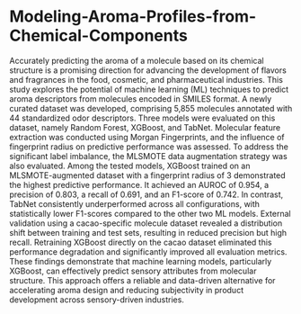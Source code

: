 # Modeling-Aroma-Profiles-from-Chemical-Components

Accurately predicting the aroma of a molecule based on its chemical structure is a promising direction for advancing the development of flavors and fragrances in the food, cosmetic, and pharmaceutical industries. This study explores the potential of machine learning (ML) techniques to predict aroma descriptors from molecules encoded in SMILES format. A newly curated dataset was developed, comprising 5,855 molecules annotated with 44 standardized odor descriptors. Three models were evaluated on this dataset, namely Random Forest, XGBoost, and TabNet. Molecular feature extraction was conducted using Morgan Fingerprints, and the influence of fingerprint radius on predictive performance was assessed. To address the significant label imbalance, the MLSMOTE data augmentation strategy was also evaluated. Among the tested models, XGBoost trained on an MLSMOTE-augmented dataset with a fingerprint radius of 3 demonstrated the highest predictive performance. It achieved an AUROC of 0.954, a precision of 0.803, a recall of 0.691, and an F1-score of 0.742. In contrast, TabNet consistently underperformed across all configurations, with statistically lower F1-scores compared to the other two ML models. External validation using a cacao-specific molecule dataset revealed a distribution shift between training and test sets, resulting in reduced precision but high recall. Retraining XGBoost directly on the cacao dataset eliminated this performance degradation and significantly improved all evaluation metrics. These findings demonstrate that machine learning models, particularly XGBoost, can effectively predict sensory attributes from molecular structure. This approach offers a reliable and data-driven alternative for accelerating aroma design and reducing subjectivity in product development across sensory-driven industries. 

